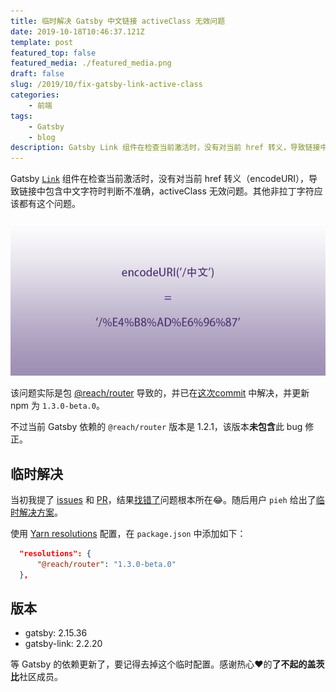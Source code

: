 ```yaml
---
title: 临时解决 Gatsby 中文链接 activeClass 无效问题
date: 2019-10-18T10:46:37.121Z
template: post
featured_top: false
featured_media: ./featured_media.png
draft: false
slug: /2019/10/fix-gatsby-link-active-class
categories: 
    - 前端
tags:
    - Gatsby
    - blog
description: Gatsby Link 组件在检查当前激活时，没有对当前 href 转义，导致链接中包含中文字符时判断不准确，activeClass 无效问题。
---
```


<!-- endExcerpt -->

Gatsby [`Link`](https://www.gatsbyjs.org/docs/gatsby-link/) 组件在检查当前激活时，没有对当前 href 转义（encodeURI），导致链接中包含中文字符时判断不准确，activeClass 无效问题。其他非拉丁字符应该都有这个问题。

![](./featured_media.png)

该问题实际是包 [@reach/router](https://github.com/reach/router) 导致的，并已在[这次commit](https://github.com/reach/router/commit/137a1ae931d62afe1e1bb0f6180ad9347baacb4c) 中解决，并更新 npm 为 `1.3.0-beta.0`。

不过当前 Gatsby 依赖的 `@reach/router` 版本是 1.2.1，该版本**未包含**此 bug 修正。
 
## 临时解决
当初我提了 [issues](https://github.com/gatsbyjs/gatsby/issues/18597) 和 [PR](https://github.com/gatsbyjs/gatsby/pull/18600)，结果[找错了](https://github.com/gatsbyjs/gatsby/pull/18600#event-2709702550)问题根本所在😂。随后用户 `pieh` 给出了[临时解决方案](https://github.com/gatsbyjs/gatsby/pull/18600#issuecomment-541575112)。

使用 [Yarn resolutions](https://yarnpkg.com/lang/en/docs/selective-version-resolutions/) 配置，在 `package.json` 中添加如下：

```json
  "resolutions": {
      "@reach/router": "1.3.0-beta.0"
  },
```

## 版本
- gatsby: 2.15.36
- gatsby-link: 2.2.20

等 Gatsby 的依赖更新了，要记得去掉这个临时配置。感谢热心❤的**了不起的盖茨比**社区成员。
